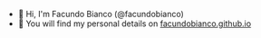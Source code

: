 - 👋 Hi, I'm Facundo Bianco (@facundobianco)
- 👀 You will find my personal details on [facundobianco.github.io](https://facundobianco.github.io)
